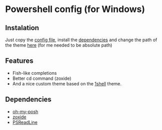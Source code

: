 # Powershell config (for Windows)


## Instalation 
Just copy the [config file](Microsoft.PowerShell_profile.ps1), install the [dependencies](#Dependencies) and change the path of the theme [here](Microsoft.PowerShell_profile.ps1#L1) (for me needed to be absolute path)


## Features
* Fish-like completions
* Better cd command (zoxide)
* And a nice custom theme based on the [1shell](https://github.com/JanDeDobbeleer/oh-my-posh/blob/main/themes/1_shell.omp.json) theme.

## Dependencies
* [oh-my-posh](https://github.com/JanDeDobbeleer/oh-my-posh)
* [zoxide](https://github.com/ajeetdsouza/zoxide)
* [PSReadLine](https://github.com/PowerShell/PSReadLine)

